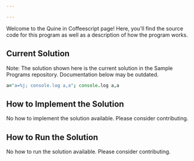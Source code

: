 ```yaml
---

---
```


Welcome to the Quine in Coffeescript page! Here, you'll find the source code for this program as well as a description of how the program works.

## Current Solution

Note: The solution shown here is the current solution in the Sample Programs repository. Documentation below may be outdated.

```Coffeescript
a="a=%j; console.log a,a"; console.log a,a

```

## How to Implement the Solution

No how to implement the solution available. Please consider contributing.

## How to Run the Solution

No how to run the solution available. Please consider contributing.